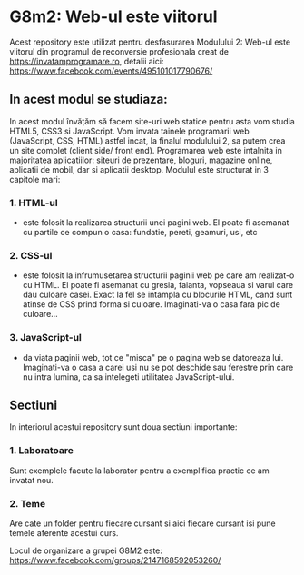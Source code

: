 # G8m2: Web-ul este viitorul

Acest repository este utilizat pentru desfasurarea Modulului 2: Web-ul este viitorul din programul de reconversie profesionala creat de https://invatamprogramare.ro,  detalii aici: https://www.facebook.com/events/495101017790676/

## In acest modul se studiaza:
In acest modul învățăm să facem site-uri web statice pentru asta vom studia HTML5, CSS3 si JavaScript.
Vom invata tainele programarii web (JavaScript, CSS, HTML) astfel incat, la finalul modulului 2, sa putem crea un site complet (client side/ front end).
Programarea web este intalnita in majoritatea aplicatiilor: siteuri de prezentare, bloguri, magazine online, aplicatii de mobil, dar si aplicatii desktop.
Modulul este structurat in 3 capitole mari:
### 1. HTML-ul 
- este folosit la realizarea structurii unei pagini web. El poate fi asemanat cu partile ce compun o casa: fundatie, pereti, geamuri, usi, etc
### 2. CSS-ul 
- este folosit la infrumusetarea structurii paginii web pe care am realizat-o cu HTML. El poate fi asemanat cu gresia, faianta, vopseaua si varul care dau culoare casei. Exact la fel se intampla cu blocurile HTML, cand sunt atinse de CSS prind forma si culoare. Imaginati-va o casa fara pic de culoare...
### 3. JavaScript-ul 
- da viata paginii web, tot ce "misca" pe o pagina web se datoreaza lui. Imaginati-va o casa a carei usi nu se pot deschide sau ferestre prin care nu intra lumina, ca sa intelegeti utilitatea JavaScript-ului.

## Sectiuni
In interiorul acestui repository sunt doua sectiuni importante:
### 1. Laboratoare
Sunt exemplele facute la laborator pentru a exemplifica practic ce am invatat nou.
### 2. Teme
Are cate un folder pentru fiecare cursant si aici fiecare cursant isi pune temele aferente acestui curs.

Locul de organizare a grupei G8M2 este: https://www.facebook.com/groups/2147168592053260/

